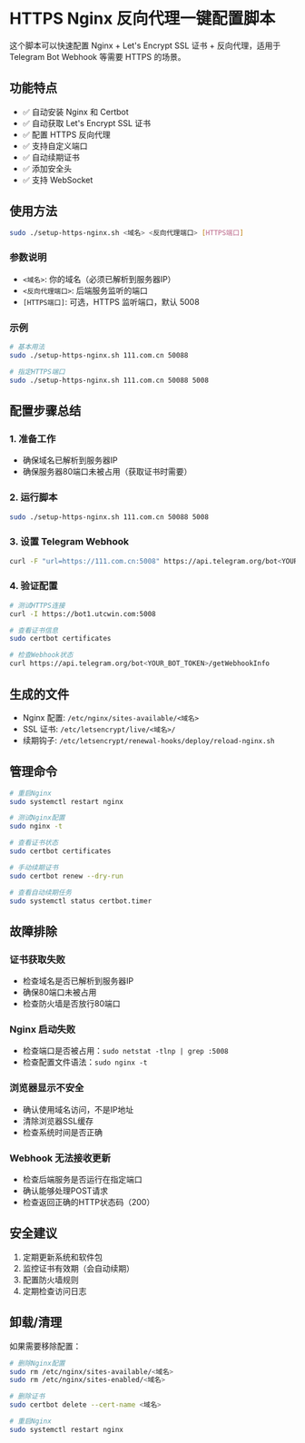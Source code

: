 # HTTPS Nginx 反向代理一键配置脚本

这个脚本可以快速配置 Nginx + Let's Encrypt SSL 证书 + 反向代理，适用于 Telegram Bot Webhook 等需要 HTTPS 的场景。

## 功能特点

- ✅ 自动安装 Nginx 和 Certbot
- ✅ 自动获取 Let's Encrypt SSL 证书
- ✅ 配置 HTTPS 反向代理
- ✅ 支持自定义端口
- ✅ 自动续期证书
- ✅ 添加安全头
- ✅ 支持 WebSocket

## 使用方法

```bash
sudo ./setup-https-nginx.sh <域名> <反向代理端口> [HTTPS端口]
```

### 参数说明
- `<域名>`: 你的域名（必须已解析到服务器IP）
- `<反向代理端口>`: 后端服务监听的端口
- `[HTTPS端口]`: 可选，HTTPS 监听端口，默认 5008

### 示例
```bash
# 基本用法
sudo ./setup-https-nginx.sh 111.com.cn 50088

# 指定HTTPS端口
sudo ./setup-https-nginx.sh 111.com.cn 50088 5008
```

## 配置步骤总结

### 1. 准备工作
- 确保域名已解析到服务器IP
- 确保服务器80端口未被占用（获取证书时需要）

### 2. 运行脚本
```bash
sudo ./setup-https-nginx.sh 111.com.cn 50088 5008
```

### 3. 设置 Telegram Webhook
```bash
curl -F "url=https://111.com.cn:5008" https://api.telegram.org/bot<YOUR_BOT_TOKEN>/setWebhook
```

### 4. 验证配置
```bash
# 测试HTTPS连接
curl -I https://bot1.utcwin.com:5008

# 查看证书信息
sudo certbot certificates

# 检查Webhook状态
curl https://api.telegram.org/bot<YOUR_BOT_TOKEN>/getWebhookInfo
```

## 生成的文件

- Nginx 配置: `/etc/nginx/sites-available/<域名>`
- SSL 证书: `/etc/letsencrypt/live/<域名>/`
- 续期钩子: `/etc/letsencrypt/renewal-hooks/deploy/reload-nginx.sh`

## 管理命令

```bash
# 重启Nginx
sudo systemctl restart nginx

# 测试Nginx配置
sudo nginx -t

# 查看证书状态
sudo certbot certificates

# 手动续期证书
sudo certbot renew --dry-run

# 查看自动续期任务
sudo systemctl status certbot.timer
```

## 故障排除

### 证书获取失败
- 检查域名是否已解析到服务器IP
- 确保80端口未被占用
- 检查防火墙是否放行80端口

### Nginx 启动失败
- 检查端口是否被占用：`sudo netstat -tlnp | grep :5008`
- 检查配置文件语法：`sudo nginx -t`

### 浏览器显示不安全
- 确认使用域名访问，不是IP地址
- 清除浏览器SSL缓存
- 检查系统时间是否正确

### Webhook 无法接收更新
- 检查后端服务是否运行在指定端口
- 确认能够处理POST请求
- 检查返回正确的HTTP状态码（200）

## 安全建议

1. 定期更新系统和软件包
2. 监控证书有效期（会自动续期）
3. 配置防火墙规则
4. 定期检查访问日志

## 卸载/清理

如果需要移除配置：
```bash
# 删除Nginx配置
sudo rm /etc/nginx/sites-available/<域名>
sudo rm /etc/nginx/sites-enabled/<域名>

# 删除证书
sudo certbot delete --cert-name <域名>

# 重启Nginx
sudo systemctl restart nginx
```
